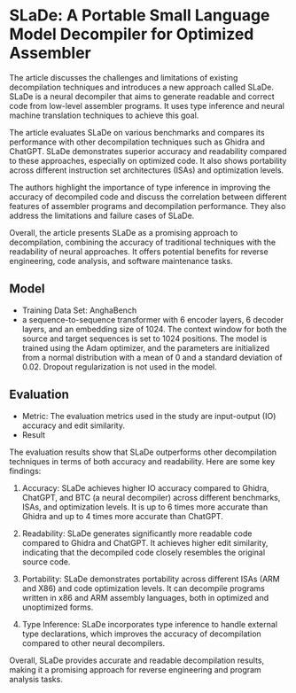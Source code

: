 # SLaDe: A Portable Small Language Model Decompiler for Optimized Assembler

The article discusses the challenges and limitations of existing decompilation techniques and introduces a new approach called SLaDe. SLaDe is a neural decompiler that aims to generate readable and correct code from low-level assembler programs. It uses type inference and neural machine translation techniques to achieve this goal.

The article evaluates SLaDe on various benchmarks and compares its performance with other decompilation techniques such as Ghidra and ChatGPT. SLaDe demonstrates superior accuracy and readability compared to these approaches, especially on optimized code. It also shows portability across different instruction set architectures (ISAs) and optimization levels.

The authors highlight the importance of type inference in improving the accuracy of decompiled code and discuss the correlation between different features of assembler programs and decompilation performance. They also address the limitations and failure cases of SLaDe.

Overall, the article presents SLaDe as a promising approach to decompilation, combining the accuracy of traditional techniques with the readability of neural approaches. It offers potential benefits for reverse engineering, code analysis, and software maintenance tasks.


## Model

- Training Data Set: AnghaBench
- a sequence-to-sequence transformer with 6 encoder layers, 6 decoder layers, and an embedding size of 1024. The context window for both the source and target sequences is set to 1024 positions. The model is trained using the Adam optimizer, and the parameters are initialized from a normal distribution with a mean of 0 and a standard deviation of 0.02. Dropout regularization is not used in the model.

## Evaluation

- Metric: The evaluation metrics used in the study are input-output (IO) accuracy and edit similarity. 
- Result

The evaluation results show that SLaDe outperforms other decompilation techniques in terms of both accuracy and readability. Here are some key findings:

1. Accuracy: SLaDe achieves higher IO accuracy compared to Ghidra, ChatGPT, and BTC (a neural decompiler) across different benchmarks, ISAs, and optimization levels. It is up to 6 times more accurate than Ghidra and up to 4 times more accurate than ChatGPT.

2. Readability: SLaDe generates significantly more readable code compared to Ghidra and ChatGPT. It achieves higher edit similarity, indicating that the decompiled code closely resembles the original source code.

3. Portability: SLaDe demonstrates portability across different ISAs (ARM and X86) and code optimization levels. It can decompile programs written in x86 and ARM assembly languages, both in optimized and unoptimized forms.

4. Type Inference: SLaDe incorporates type inference to handle external type declarations, which improves the accuracy of decompilation compared to other neural decompilers.

Overall, SLaDe provides accurate and readable decompilation results, making it a promising approach for reverse engineering and program analysis tasks.


